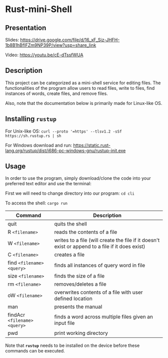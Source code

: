 # Rust-mini-Shell

## Presentation
Slides: https://drive.google.com/file/d/16_xF_Sjz-JHFH-1b8B1hBfIFZm9NP39P/view?usp=share_link

Video: https://youtu.be/cE-dTssfWUA

## Description
This project can be categorized as a mini-shell service for editing files. The functionalities of the program allow users to read files, write to files, find instances of words, create files, and remove files.

Also, note that the documentation below is primarily made for Linux-like OS.

## Installing `rustup`
For Unix-like OS: `curl --proto '=https' --tlsv1.2 -sSf https://sh.rustup.rs | sh`

For Windows download and run: https://static.rust-lang.org/rustup/dist/i686-pc-windows-gnu/rustup-init.exe

## Usage

In order to use the program, simply download/clone the code into your preferred text editor and use the terminal:

First we will need to change directory into our program: `cd cli`

To access the shell: `cargo run`

| Command | Description |
| --- | --- |
| quit |quits the shell|
| R `<filename>` |reads the contents of a file|
| W `<filename>` |writes to a file (will create the file if it doesn't exist or append to a file if it does exist)|
| C `<filename>` |creates a file|
| find `<filename>` `<query>`|finds all instances of query word in file|
| size `<filename>` |finds the size of a file|
| rm `<filename>` |removes/deletes a file|
| oW `<filename>` |overwrites contents of a file with user defined location|
| man |presents the manual|
| findAcr `<filename>` `<query>` |finds a word across multiple files given an input file|
| pwd |print working directory|

Note that **`rustup`** needs to be installed on the device before these commands can be executed.

